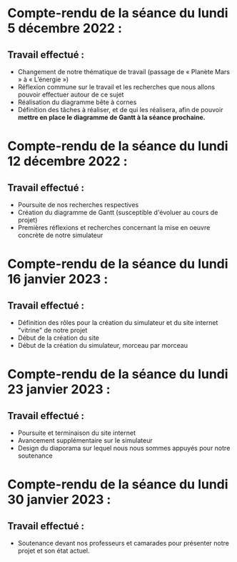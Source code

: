 # Compte-rendu de la séance du lundi 5 décembre 2022 :

## Travail effectué :
-	Changement de notre thématique de travail (passage de « Planète Mars » à « L’énergie »)
-	Réflexion commune sur le travail et les recherches que nous allons pouvoir effectuer autour de ce sujet
-	Réalisation du diagramme bête à cornes
-	Définition des tâches à réaliser, et de qui les réalisera, afin de pouvoir **mettre en place le diagramme de Gantt à la séance prochaine.**



# Compte-rendu de la séance du lundi 12 décembre 2022 :

## Travail effectué :
- Poursuite de nos recherches respectives
- Création du diagramme de Gantt (susceptible d'évoluer au cours de projet)
- Premières réflexions et recherches concernant la mise en oeuvre concrète de notre simulateur



# Compte-rendu de la séance du lundi 16 janvier 2023 :

## Travail effectué :
- Définition des rôles pour la création du simulateur et du site internet "vitrine" de notre projet
- Début de la création du site
- Début de la création du simulateur, morceau par morceau



# Compte-rendu de la séance du lundi 23 janvier 2023 :

## Travail effectué :
- Poursuite et terminaison du site internet
- Avancement supplémentaire sur le simulateur
- Design du diaporama sur lequel nous nous sommes appuyés pour notre soutenance



# Compte-rendu de la séance du lundi 30 janvier 2023 :

## Travail effectué :
- Soutenance devant nos professeurs et camarades pour présenter notre projet et son état actuel.
